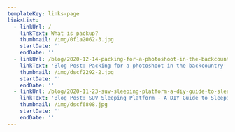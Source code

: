 ```yaml
---
templateKey: links-page
linksList:
  - linkUrl: /
    linkText: What is packup?
    thumbnail: /img/0f1a2062-3.jpg
    startDate: ''
    endDate: ''
  - linkUrl: /blog/2020-12-14-packing-for-a-photoshoot-in-the-backcountry/
    linkText: 'Blog Post: Packing for a photoshoot in the backcountry'
    thumbnail: /img/dscf2292-2.jpg
    startDate: ''
    endDate: ''
  - linkUrl: /blog/2020-11-23-suv-sleeping-platform-a-diy-guide-to-sleeping-inside/
    linkText: 'Blog Post: SUV Sleeping Platform - A DIY Guide to Sleeping Inside'
    thumbnail: /img/dscf6808.jpg
    startDate: ''
    endDate: ''
---
```

